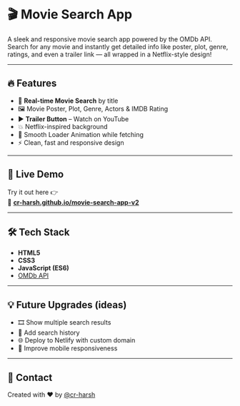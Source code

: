 # 🎬 Movie Search App

A sleek and responsive movie search app powered by the OMDb API.  
Search for any movie and instantly get detailed info like poster, plot, genre, ratings, and even a trailer link — all wrapped in a Netflix-style design!

---

## 🔥 Features

- 🔎 **Real-time Movie Search** by title
- 🖼️ Movie Poster, Plot, Genre, Actors & IMDB Rating
- ▶️ **Trailer Button** – Watch on YouTube
- 💥 Netflix-inspired background
- 🔄 Smooth Loader Animation while fetching
- ⚡ Clean, fast and responsive design

---

## 🚀 Live Demo

Try it out here 👉  
🔗 [**cr-harsh.github.io/movie-search-app-v2**](https://cr-harsh.github.io/movie-search-app-v2/)

---

## 🛠️ Tech Stack

- **HTML5**
- **CSS3**
- **JavaScript (ES6)**
- [OMDb API](https://www.omdbapi.com/)

---

## 💡 Future Upgrades (ideas)
- 🎞️ Show multiple search results
- 🔖 Add search history
- 🌐 Deploy to Netlify with custom domain
- 📱 Improve mobile responsiveness

---

## 📩 Contact

Created with ❤️ by [@cr-harsh](https://github.com/cr-harsh)
